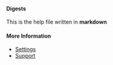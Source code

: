 #### Digests

This is the help file written in **markdown**

#### More Information

- [Settings](/settings)
- [Support](/support)
